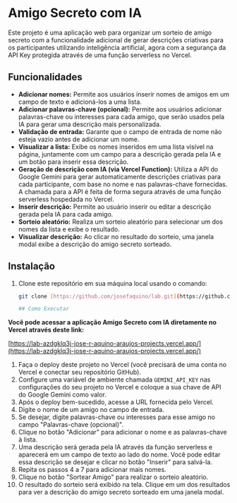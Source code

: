 # Amigo Secreto com IA

Este projeto é uma aplicação web para organizar um sorteio de amigo secreto com a funcionalidade adicional de gerar descrições criativas para os participantes utilizando inteligência artificial, agora com a segurança da API Key protegida através de uma função serverless no Vercel.

## Funcionalidades

- **Adicionar nomes:** Permite aos usuários inserir nomes de amigos em um campo de texto e adicioná-los a uma lista.
- **Adicionar palavras-chave (opcional):** Permite aos usuários adicionar palavras-chave ou interesses para cada amigo, que serão usados pela IA para gerar uma descrição mais personalizada.
- **Validação de entrada:** Garante que o campo de entrada de nome não esteja vazio antes de adicionar um nome.
- **Visualizar a lista:** Exibe os nomes inseridos em uma lista visível na página, juntamente com um campo para a descrição gerada pela IA e um botão para inserir essa descrição.
- **Geração de descrição com IA (via Vercel Function):** Utiliza a API do Google Gemini para gerar automaticamente descrições criativas para cada participante, com base no nome e nas palavras-chave fornecidas. A chamada para a API é feita de forma segura através de uma função serverless hospedada no Vercel.
- **Inserir descrição:** Permite ao usuário inserir ou editar a descrição gerada pela IA para cada amigo.
- **Sorteio aleatório:** Realiza um sorteio aleatório para selecionar um dos nomes da lista e exibe o resultado.
- **Visualizar descrição:** Ao clicar no resultado do sorteio, uma janela modal exibe a descrição do amigo secreto sorteado.

## Instalação

1. Clone este repositório em sua máquina local usando o comando:
   ```bash
   git clone [https://github.com/josefaquino/lab.git](https://github.com/josefaquino/lab.git)

   ## Como Executar

**Você pode acessar a aplicação Amigo Secreto com IA diretamente no Vercel através deste link:**

[https://lab-azdgklq3j-jose-r-aquino-araujos-projects.vercel.app/](https://lab-azdgklq3j-jose-r-aquino-araujos-projects.vercel.app/)

1. Faça o deploy deste projeto no Vercel (você precisará de uma conta no Vercel e conectar seu repositório GitHub).
2. Configure uma variável de ambiente chamada `GEMINI_API_KEY` nas configurações do seu projeto no Vercel e coloque a sua chave de API do Google Gemini como valor.
3. Após o deploy bem-sucedido, acesse a URL fornecida pelo Vercel.
4. Digite o nome de um amigo no campo de entrada.
5. Se desejar, digite palavras-chave ou interesses para esse amigo no campo "Palavras-chave (opcional)".
6. Clique no botão "Adicionar" para adicionar o nome e as palavras-chave à lista.
7. Uma descrição será gerada pela IA através da função serverless e aparecerá em um campo de texto ao lado do nome. Você pode editar essa descrição se desejar e clicar no botão "Inserir" para salvá-la.
8. Repita os passos 4 a 7 para adicionar mais nomes.
9. Clique no botão "Sortear Amigo" para realizar o sorteio aleatório.
10. O resultado do sorteio será exibido na tela. Clique em um dos resultados para ver a descrição do amigo secreto sorteado em uma janela modal.
